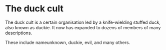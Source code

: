 # The duck cult

The duck cult is a certain organisation led by a knife-wielding stuffed duck, also known as duckie. It now has expanded to dozens of members of many descriptions.

These include nameunknown, duckie, evil, and many others.
